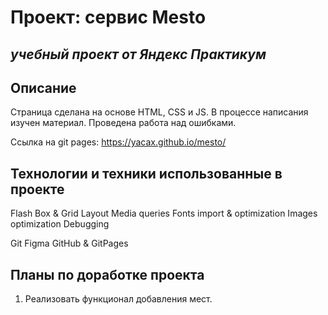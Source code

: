 # Проект: сервис Mesto

*учебный проект от Яндекс Практикум*
------

## Описание ##

Страница сделана на основе HTML, CSS и JS.
В процессе написания изучен материал. Проведена работа над ошибками.

Ссылка на git pages:
https://yacax.github.io/mesto/


## Технологии и техники использованные в проекте ##

Flash Box & Grid Layout
Media queries
Fonts import & optimization
Images optimization
Debugging

Git
Figma
GitHub & GitPages

## Планы по доработке проекта ##

1. Реализовать функционал добавления мест.